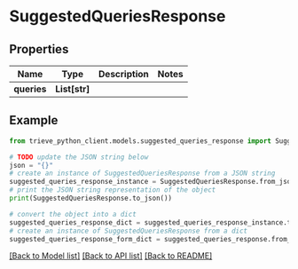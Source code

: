 # SuggestedQueriesResponse


## Properties

Name | Type | Description | Notes
------------ | ------------- | ------------- | -------------
**queries** | **List[str]** |  | 

## Example

```python
from trieve_python_client.models.suggested_queries_response import SuggestedQueriesResponse

# TODO update the JSON string below
json = "{}"
# create an instance of SuggestedQueriesResponse from a JSON string
suggested_queries_response_instance = SuggestedQueriesResponse.from_json(json)
# print the JSON string representation of the object
print(SuggestedQueriesResponse.to_json())

# convert the object into a dict
suggested_queries_response_dict = suggested_queries_response_instance.to_dict()
# create an instance of SuggestedQueriesResponse from a dict
suggested_queries_response_form_dict = suggested_queries_response.from_dict(suggested_queries_response_dict)
```
[[Back to Model list]](../README.md#documentation-for-models) [[Back to API list]](../README.md#documentation-for-api-endpoints) [[Back to README]](../README.md)


